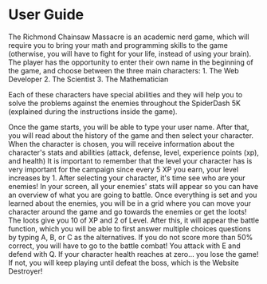 # User Guide
The Richmond Chainsaw Massacre is an academic nerd game, which will require you to bring your math and programming skills to the game (otherwise, you will have to fight for your life, instead of using your brain). The player has the opportunity to enter their own name in the beginning of the game, and choose between the three main characters:
    1. The Web Developer
    2. The Scientist
    3. The Mathematician

Each of these characters have special abilities and they will help you to solve the problems against the enemies throughout the SpiderDash 5K (explained during the instructions inside the game).

Once the game starts, you will be able to type your user name. After that, you will read about the history of the game and then select your character.
When the character is chosen, you will receive information about the character's stats and abilities (attack, defense, level, experience points (xp), and health)
It is important to remember that the level your character has is very important for the campaign since every 5 XP you earn, your level increases by 1.
After selecting your character, it's time see who are your enemies! In your screen, all your enemies' stats will appear so you can have an overview of what you are going to battle.
Once everything is set and you learned about the enemies, you will be in a grid where you can move your character around the game and go towards the enemies or get the loots! The loots give you 10 of XP and 2 of Level.
After this, it will appear the battle function, which you will be able to first answer multiple choices questions by typing A, B, or C as the alternatives. If you do not score more than 50% correct, you will have to go to the battle combat! You attack with E and defend with Q.
If your character health reaches at zero... you lose the game! If not, you will keep playing until defeat the boss, which is the Website Destroyer!